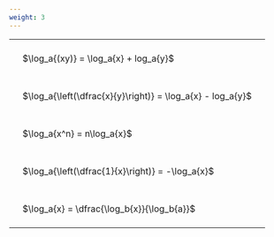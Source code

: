 ```yaml
---
weight: 3
---
```


<style type="text/css">
#T_e7269 th.col_heading {
  text-align: left;
  font-size: 1em;
}
#T_e7269 td {
  text-align: left;
  font-size: 1em;
  padding: 1.5em;
}
</style>
<table id="T_e7269">
  <thead>
  </thead>
  <tbody>
    <tr>
      <td id="T_e7269_row0_col0" class="data row0 col0" >$\log_a{(xy)} = \log_a{x} + log_a{y}$</td>
    </tr>
    <tr>
      <td id="T_e7269_row1_col0" class="data row1 col0" >$\log_a{\left(\dfrac{x}{y}\right)} = \log_a{x} - log_a{y}$</td>
    </tr>
    <tr>
      <td id="T_e7269_row2_col0" class="data row2 col0" >$\log_a{x^n} = n\log_a{x}$</td>
    </tr>
    <tr>
      <td id="T_e7269_row3_col0" class="data row3 col0" >$\log_a{\left(\dfrac{1}{x}\right)} = -\log_a{x}$</td>
    </tr>
    <tr>
      <td id="T_e7269_row4_col0" class="data row4 col0" >$\log_a{x} = \dfrac{\log_b{x}}{\log_b{a}}$</td>
    </tr>
  </tbody>
</table>

